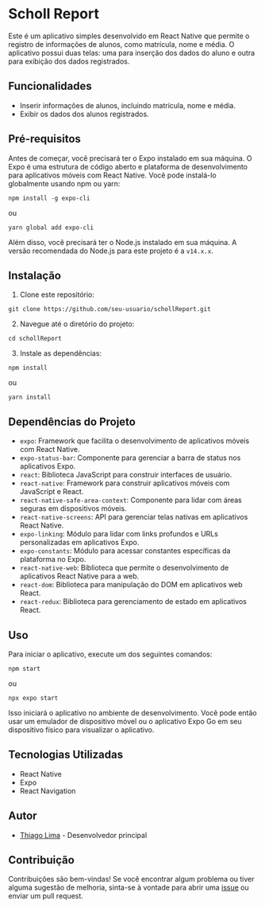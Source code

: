 # Scholl Report

Este é um aplicativo simples desenvolvido em React Native que permite o registro de informações de alunos, como matrícula, nome e média. O aplicativo possui duas telas: uma para inserção dos dados do aluno e outra para exibição dos dados registrados.

## Funcionalidades

- Inserir informações de alunos, incluindo matrícula, nome e média.
- Exibir os dados dos alunos registrados.

## Pré-requisitos

Antes de começar, você precisará ter o Expo instalado em sua máquina. O Expo é uma estrutura de código aberto e plataforma de desenvolvimento para aplicativos móveis com React Native. Você pode instalá-lo globalmente usando npm ou yarn:
```
npm install -g expo-cli
```
ou
```
yarn global add expo-cli
```
Além disso, você precisará ter o Node.js instalado em sua máquina. A versão recomendada do Node.js para este projeto é a `v14.x.x`.


## Instalação

1. Clone este repositório:
```
git clone https://github.com/seu-usuario/schollReport.git
```

2. Navegue até o diretório do projeto:
```
cd schollReport
```


3. Instale as dependências:
```
npm install
```
ou
 ```
yarn install
```

## Dependências do Projeto

- `expo`: Framework que facilita o desenvolvimento de aplicativos móveis com React Native.
- `expo-status-bar`: Componente para gerenciar a barra de status nos aplicativos Expo.
- `react`: Biblioteca JavaScript para construir interfaces de usuário.
- `react-native`: Framework para construir aplicativos móveis com JavaScript e React.
- `react-native-safe-area-context`: Componente para lidar com áreas seguras em dispositivos móveis.
- `react-native-screens`: API para gerenciar telas nativas em aplicativos React Native.
- `expo-linking`: Módulo para lidar com links profundos e URLs personalizadas em aplicativos Expo.
- `expo-constants`: Módulo para acessar constantes específicas da plataforma no Expo.
- `react-native-web`: Biblioteca que permite o desenvolvimento de aplicativos React Native para a web.
- `react-dom`: Biblioteca para manipulação do DOM em aplicativos web React.
- `react-redux`: Biblioteca para gerenciamento de estado em aplicativos React.


## Uso

Para iniciar o aplicativo, execute um dos seguintes comandos:
```
npm start
```
ou
```
npx expo start
```


Isso iniciará o aplicativo no ambiente de desenvolvimento. Você pode então usar um emulador de dispositivo móvel ou o aplicativo Expo Go em seu dispositivo físico para visualizar o aplicativo.

## Tecnologias Utilizadas

- React Native
- Expo
- React Navigation

## Autor

- [Thiago Lima](https://github.com/Thlimass) - Desenvolvedor principal

## Contribuição

Contribuições são bem-vindas! Se você encontrar algum problema ou tiver alguma sugestão de melhoria, sinta-se à vontade para abrir uma [issue](https://github.com/seu-usuario/schoolReport/issues) ou enviar um pull request.
